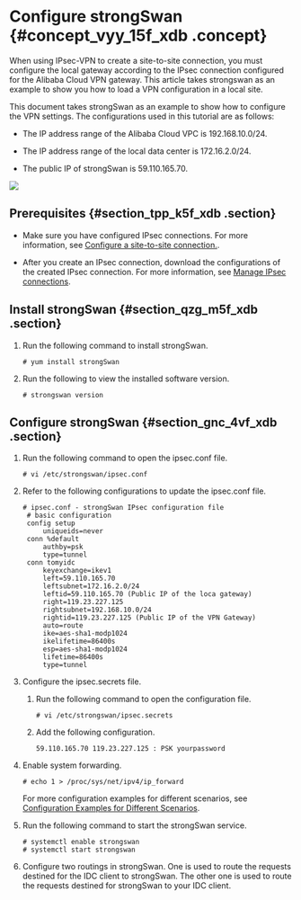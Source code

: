 # Configure strongSwan {#concept_vyy_15f_xdb .concept}

When using IPsec-VPN to create a site-to-site connection, you must configure the local gateway according to the IPsec connection configured for the Alibaba Cloud VPN gateway. This article takes strongswan as an example to show you how to load a VPN configuration in a local site.

This document takes strongSwan as an example to show how to configure the VPN settings. The configurations used in this tutorial are as follows:

-   The IP address range of the Alibaba Cloud VPC is 192.168.10.0/24.

-   The IP address range of the local data center is 172.16.2.0/24.

-   The public IP of strongSwan is 59.110.165.70.


![](http://static-aliyun-doc.oss-cn-hangzhou.aliyuncs.com/assets/img/13369/15382959033583_en-US.png)

## Prerequisites {#section_tpp_k5f_xdb .section}

-   Make sure you have configured IPsec connections. For more information, see [Configure a site-to-site connection.](https://help.aliyun.com/document_detail/65072.html).

-   After you create an IPsec connection, download the configurations of the created IPsec connection. For more information, see [Manage IPsec connections](https://help.aliyun.com/document_detail/65288.html).


## Install strongSwan {#section_qzg_m5f_xdb .section}

1.  Run the following command to install strongSwan.

    ```
    # yum install strongSwan
    ```

2.  Run the following to view the installed software version.

    ```
    # strongswan version
    ```


## Configure strongSwan {#section_gnc_4vf_xdb .section}

1.  Run the following command to open the ipsec.conf file.

    ```
    # vi /etc/strongswan/ipsec.conf
    ```

2.  Refer to the following configurations to update the ipsec.conf file.

    ```
    # ipsec.conf - strongSwan IPsec configuration file
     # basic configuration
     config setup
         uniqueids=never
     conn %default
         authby=psk
         type=tunnel
     conn tomyidc
         keyexchange=ikev1
         left=59.110.165.70
         leftsubnet=172.16.2.0/24
         leftid=59.110.165.70 (Public IP of the loca gateway)
         right=119.23.227.125
         rightsubnet=192.168.10.0/24
         rightid=119.23.227.125 (Public IP of the VPN Gateway)
         auto=route
         ike=aes-sha1-modp1024
         ikelifetime=86400s
         esp=aes-sha1-modp1024
         lifetime=86400s
         type=tunnel
    ```

3.  Configure the ipsec.secrets file.
    1.  Run the following command to open the configuration file.

        ```
        # vi /etc/strongswan/ipsec.secrets
        ```

    2.  Add the following configuration.

        ```
        59.110.165.70 119.23.227.125 : PSK yourpassword
        ```

4.  Enable system forwarding.

    ```
    # echo 1 > /proc/sys/net/ipv4/ip_forward
    ```

    For more configuration examples for different scenarios, see [Configuration Examples for Different Scenarios](https://strongswan.org/documentation.html).

5.  Run the following command to start the strongSwan service.

    ```
    # systemctl enable strongswan
    # systemctl start strongswan
    ```

6.  Configure two routings in strongSwan. One is used to route the requests destined for the IDC client to strongSwan. The other one is used to route the requests destined for strongSwan to your IDC client.

